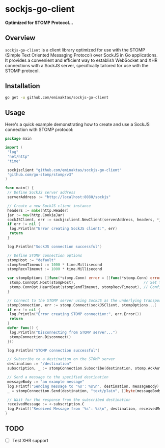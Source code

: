 # sockjs-go-client

**Optimized for STOMP Protocol...**

## Overview

`sockjs-go-client` is a client library optimized for use with the STOMP (Simple Text Oriented Messaging Protocol) over SockJS in Go applications. It provides a convenient and efficient way to establish WebSocket and XHR connections with a SockJS server, specifically tailored for use with the STOMP protocol.

## Installation

```bash
go get -u github.com/eminaktas/sockjs-go-client
```

## Usage

Here's a quick example demonstrating how to create and use a SockJS connection with STOMP protocol:

```go
package main

import (
 "log"
 "net/http"
 "time"

 sockjsclient "github.com/eminaktas/sockjs-go-client"
 "github.com/go-stomp/stomp/v3"
)

func main() {
 // Define SockJS server address
 serverAddress := "http://localhost:8080/sockjs"

 // Create a new SockJS client instance
 headers := make(http.Header)
 jar := new(http.CookieJar)
 sockJSClient, err := sockjsclient.NewClient(serverAddress, headers, *jar)
 if err != nil {
  log.Println("Error creating SockJS client:", err)
  return
 }

 log.Println("SockJS connection successful")

 // Define STOMP connection options
 stompHost := "default"
 stompSendTimeout := 1000 * time.Millisecond
 stompRecvTimeout := 1000 * time.Millisecond

 var stompOptions []func(*stomp.Conn) error = []func(*stomp.Conn) error{
  stomp.ConnOpt.Host(stompHost),                               // Set the host for the STOMP connection
  stomp.ConnOpt.HeartBeat(stompSendTimeout, stompRecvTimeout), // Configure heartbeats
 }

 // Connect to the STOMP server using SockJS as the underlying transport
 stompConnection, err := stomp.Connect(sockJSClient, stompOptions...)
 if err != nil {
  log.Println("Error creating STOMP connection:", err.Error())
  return
 }
 defer func() {
  log.Println("Disconnecting from STOMP server...")
  stompConnection.Disconnect()
 }()

 log.Println("STOMP connection successful")

 // Subscribe to a destination on the STOMP server
 destination := "/destination"
 subscription, _ := stompConnection.Subscribe(destination, stomp.AckAuto)

 // Send a message to the specified destination
 messageBody := "an example message"
 log.Printf("Sending message to '%s': %s\n", destination, messageBody)
 _ = stompConnection.Send(destination, "text/plain", []byte(messageBody))

 // Wait for the response from the subscribed destination
 receivedMessage := <-subscription.C
 log.Printf("Received Message from '%s': %s\n", destination, receivedMessage.Body)
}
```

## TODO

- [ ] Test XHR support
